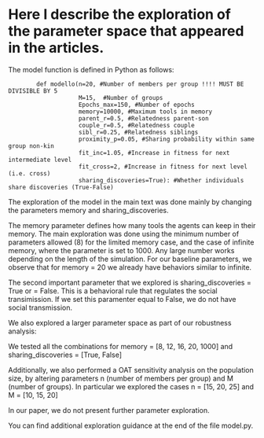# Here I describe the exploration of the parameter space that appeared in the articles.

The model function is defined in Python as follows:


            def modello(n=20, #Number of members per group !!!! MUST BE DIVISIBLE BY 5
                        M=15,  #Number of groups
                        Epochs_max=150, #Number of epochs
                        memory=10000, #Maximum tools in memory
                        parent_r=0.5, #Relatedness parent-son
                        couple_r=0.5, #Relatedness couple
                        sibl_r=0.25, #Relatedness siblings
                        proximity_p=0.05, #Sharing probability within same group non-kin
                        fit_inc=1.05, #Increase in fitness for next intermediate level
                        fit_cross=2, #Increase in fitness for next level (i.e. cross)
                        sharing_discoveries=True): #Whether individuals share discoveries (True-False)

The exploration of the model in the main text was done mainly by changing the parameters memory and sharing_discoveries.

The memory parameter defines how many tools the agents can keep in their memory. The main exploration was done using the minimum number of parameters allowed (8) for the limited memory case, and the case of infinite memory, where the parameter is set to 1000. Any large number works depending on the length of the simulation. For our baseline parameters, we observe that for memory = 20 we already have behaviors similar to infinite.

The second important parameter that we explored is sharing_discoveries = True or = False. This is a behavioral rule that regulates the social transimission. If we set this paramenter equal to False, we do not have social transmission.

We also explored a larger parameter space as part of our robustness analysis:

We tested all the combinations for memory = [8, 12, 16, 20, 1000] and sharing_discoveries = [True, False]

Additionally, we also performed a OAT sensitivity analysis on the population size, by altering parameters n (number of members per group) and M (number of groups). In particular we explored the cases n = [15, 20, 25] and M = [10, 15, 20]

In our paper, we do not present further parameter exploration.

You can find additional exploration guidance at the end of the file model.py.
